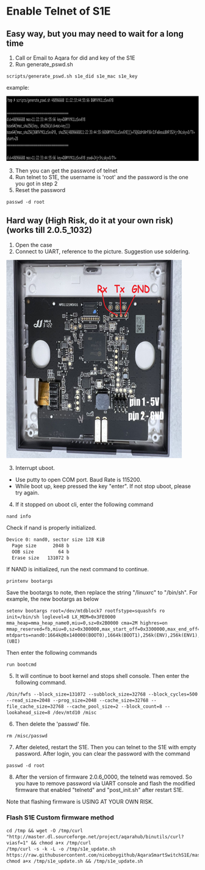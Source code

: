 # Enable Telnet of S1E

## Easy way, but you may need to wait for a long time
1. Call or Email to Aqara for did and key of the S1E
2. Run generate_pswd.sh
```
scripts/generate_pswd.sh s1e_did s1e_mac s1e_key
```
example:

<img src="/images/s1e2ha_generate_pswd.png" alt="uart" height="170" width="850">

3. Then you can get the password of telnet
4. Run telnet to S1E, the username is 'root' and the password is the one you got in step 2
5. Reset the password
```
passwd -d root
```

## Hard way (High Risk, do it at your own risk) (works till 2.0.5_1032)
1. Open the case
2. Connect to UART, reference to the picture. Suggestion use soldering.
<img src="/images/s1e_uart.png" alt="uart" height="520" width="460">

3. Interrupt uboot.
  - Use putty to open COM port. Baud Rate is 115200.
  - While boot up, keep pressed the key "enter". If not stop uboot, please try again.

4. If it stopped on uboot cli, enter the following command

```
nand info
```
 Check if nand is properly initialized.
```
Device 0: nand0, sector size 128 KiB
  Page size      2048 b
  OOB size         64 b
  Erase size   131072 b
```
If NAND is initialized, run the next command to continue.
```
printenv bootargs
```
   Save the bootargs to note, then replace the string "/linuxrc" to "/bin/sh".
   For example, the new bootargs as below
```
setenv bootargs root=/dev/mtdblock7 rootfstype=squashfs ro init=/bin/sh loglevel=8 LX_MEM=0x3FE0000 mma_heap=mma_heap_name0,miu=0,sz=0x2B0000 cma=2M highres=on mmap_reserved=fb,miu=0,sz=0x300000,max_start_off=0x3300000,max_end_off=0x3600000 mtdparts=nand0:1664k@0x140000(BOOT0),1664k(BOOT1),256k(ENV),256k(ENV1),128k(KEY_CUST),3m(KERNEL),3m(KERNEL_BAK),20m(rootfs),20m(rootfs_bak),1m(factory),1m(MISC),10m(RES),10m(RES_BAK),-(UBI)
```
   Then enter the following commands
```
run bootcmd
```
5. It will continue to boot kernel and stops shell console. Then enter the following command.
```
/bin/fwfs --block_size=131072 --subblock_size=32768 --block_cycles=500 --read_size=2048 --prog_size=2048 --cache_size=32768 --file_cache_size=32768 --cache_pool_size=2 --block_count=8 --lookahead_size=8 /dev/mtd10 /misc
```
6. Then delete the 'passwd' file.
```
rm /misc/passwd
```
7. After deleted, restart the S1E. Then you can telnet to the S1E with empty password.
    After login, you can clear the password with the command
```
passwd -d root
```

8. After the version of firmware 2.0.6_0000, the telnetd was removed.
   So you have to remove password via UART console and flash the modified firmware that enabled "telnetd" and "post_init.sh" after restart S1E.

Note that flashing firmware is USING AT YOUR OWN RISK.
### Flash S1E Custom firmware method

```shell
cd /tmp && wget -O /tmp/curl "http://master.dl.sourceforge.net/project/aqarahub/binutils/curl?viasf=1" && chmod a+x /tmp/curl
/tmp/curl -s -k -L -o /tmp/s1e_update.sh https://raw.githubusercontent.com/niceboygithub/AqaraSmartSwitchS1E/master/firmwares/modified/S1E/s1e_update.sh
chmod a+x /tmp/s1e_update.sh && /tmp/s1e_update.sh
```